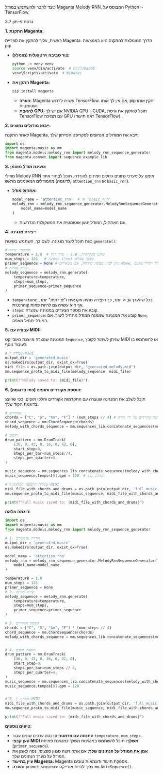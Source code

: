 כיצד לחבר ולהשתמש במודל Magenta Melody RNN, המבוסס על Python ו-TensorFlow.

גרסת פייתון 3.7

**1. התקנת Magenta:**

ראשית, עליך להתקין את ספריית Magenta. הדרך המומלצת להתקנה היא באמצעות pip.

*   **צור סביבה וירטואלית (מומלץ):**
    ```bash
    python -m venv venv
    source venv/bin/activate  # לינוקס/macOS
    venv\Scripts\activate  # Windows
    ```
*   **התקן את Magenta:**
    ```bash
    pip install magenta
    ```
    *   **הערה:** Magenta עשויה לדרוש TensorFlow. אם אין לך אותו, pip יתקין אותו אוטומטית.
    *   **להאצת GPU:** אם יש לך NVIDIA GPU ו-CUDA, תוכל להתקין את גרסת TensorFlow עם תמיכת GPU (ראה תיעוד TensorFlow).

**2. ייבוא מודולים נחוצים:**

לאחר התקנת Magenta, ייבא את המודולים הנחוצים לסקריפט הפייתון שלך:
```python
import os
import magenta.music as mm
from magenta.models.melody_rnn import melody_rnn_sequence_generator
from magenta.common import sequence_example_lib
```

**3. טעינת מודל מאומן:**

מודלי Melody RNN אומנו על מערכי נתונים גדולים וזמינים להורדה. תוכל לבחור אחד מהמודלים המאומנים מראש (לדוגמה, `attention_rnn` או `basic_rnn`).

*   **אתחול מודל:**
    ```python
    model_name = 'attention_rnn'  # או 'basic_rnn'
    melody_rnn = melody_rnn_sequence_generator.MelodyRnnSequenceGenerator(
        model_name=model_name
    )
    ```
    *   עם האתחול, המודל יטען אוטומטית את המשקולות הנדרשות.

**4. יצירת מנגינה:**

כעת תוכל ליצור מנגינה. לשם כך, השתמש בשיטת `generate()`:
```python
# פרמטרי יצירה
temperature = 1.0  # שולט באקראיות, 1.0 - ערך רגיל
num_steps = 128   # מספר צעדים (אורך) המנגינה
primer_sequence = None # ניתן לציין מנגינת פתיחה, אם משאירים None, המודל יתחיל מאפס.
# יצירת מנגינה
melody_sequence = melody_rnn.generate(
    temperature=temperature,
    steps=num_steps,
    primer_sequence=primer_sequence
)
```
*   `temperature`: ככל שהערך גבוה יותר, כך היצירה תהיה אקראית ו"יצירתית" יותר, אך היא עשויה גם להיות פחות קוהרנטית.
*   `steps`: קובע את מספר הצעדים במנגינה שנוצרה.
*  `primer_sequence`: קובע את המנגינה שממנה המודל מתחיל ליצור. אם `None`, המודל יתחיל מאפס.

**5. עבודה עם MIDI:**

המנגינה שנוצרה מיוצגת כאובייקט `Sequence`, שניתן לשמור לקובץ MIDI או להשתמש בו לעיבוד נוסף:
```python
# שמירה ל-MIDI
output_dir = 'generated_music'
os.makedirs(output_dir, exist_ok=True)
midi_file = os.path.join(output_dir, 'generated_melody.mid')
mm.sequence_proto_to_midi_file(melody_sequence, midi_file)

print(f"Melody saved to: {midi_file}")
```

**6. הוספת אקורדים ותופים (כמו בדוגמה):**

תוכל לשלב את המנגינה שנוצרה עם התקדמות אקורדים וחלקי תופים, כפי שהוצג בדוגמת הקוד שלך:
```python
# אקורדים
chords = ["C", "G", "Am", "F"] * (num_steps // 4) # יצירת רצף אקורדים על ידי חזרה
chord_sequence = mm.ChordSequence(chords)
melody_with_chords_sequence = mm.sequences_lib.concatenate_sequences(melody_sequence, chord_sequence)

# תופים
drum_pattern = mm.DrumTrack(
    [36, 0, 42, 0, 36, 0, 42, 0],
    start_step=0,
    steps_per_bar=num_steps//4,
    steps_per_quarter=4,
)

music_sequence = mm.sequences_lib.concatenate_sequences(melody_with_chords_sequence, drum_pattern)
music_sequence.tempos[0].qpm = 120  # הגדרת קצב

# שמירת הרצועה המלאה ל-MIDI
midi_file_with_chords_and_drums = os.path.join(output_dir, 'full_music.mid')
mm.sequence_proto_to_midi_file(music_sequence, midi_file_with_chords_and_drums)

print(f"Full music saved to: {midi_file_with_chords_and_drums}")
```

**דוגמה מלאה:**

```python
import os
import magenta.music as mm
from magenta.models.melody_rnn import melody_rnn_sequence_generator

# 1. הגדרת פרמטרים
output_dir = 'generated_music'
os.makedirs(output_dir, exist_ok=True)

model_name = 'attention_rnn'
melody_rnn = melody_rnn_sequence_generator.MelodyRnnSequenceGenerator(
    model_name=model_name
)

temperature = 1.0
num_steps = 128
primer_sequence = None
# 2. יצירת מנגינה
melody_sequence = melody_rnn.generate(
    temperature=temperature,
    steps=num_steps,
    primer_sequence=primer_sequence
)

# 3. הוספת אקורדים
chords = ["C", "G", "Am", "F"] * (num_steps // 4)
chord_sequence = mm.ChordSequence(chords)
melody_with_chords_sequence = mm.sequences_lib.concatenate_sequences(melody_sequence, chord_sequence)


# 4. הוספת תופים
drum_pattern = mm.DrumTrack(
    [36, 0, 42, 0, 36, 0, 42, 0],
    start_step=0,
    steps_per_bar=num_steps // 4,
    steps_per_quarter=4,
)
music_sequence = mm.sequences_lib.concatenate_sequences(melody_with_chords_sequence, drum_pattern)
music_sequence.tempos[0].qpm = 120


# 5. שמירה ל-MIDI
midi_file_with_chords_and_drums = os.path.join(output_dir, 'full_music.mid')
mm.sequence_proto_to_midi_file(music_sequence, midi_file_with_chords_and_drums)

print(f"Full music saved to: {midi_file_with_chords_and_drums}")

```

**טיפים נוספים:**

*   **התנסה עם פרמטרים:** נסה ערכים שונים עבור `temperature`, `num_steps`.
*   **טען קבצי MIDI משלך:** תוכל להשתמש במנגינות משלך כמנגינת פתיחה (`primer_sequence`).
*   **אמן את המודל על הנתונים שלך:** אם אתה רוצה סגנון ספציפי, נסה לאמן את המודל על מערך הנתונים שלך.
*   **עיין בתיעוד Magenta:** Magenta מספקת תיעוד ודוגמאות טובים.
*  **הערה:** `primer_sequence` צריך להיות אובייקט `mm.NoteSequence()`.
